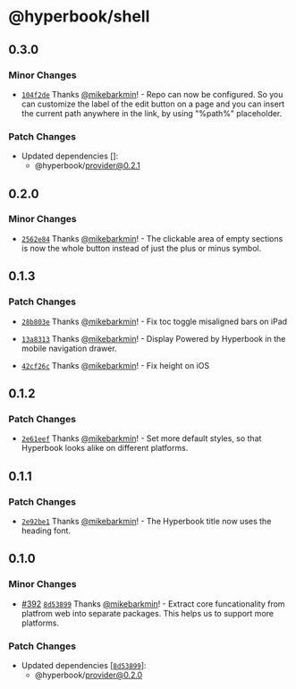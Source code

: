 # @hyperbook/shell

## 0.3.0

### Minor Changes

- [`104f2de`](https://github.com/openpatch/hyperbook/commit/104f2de6fa054ecadaf19811c5f8c3c560ca5a64) Thanks [@mikebarkmin](https://github.com/mikebarkmin)! - Repo can now be configured. So you can customize the label of the edit button on a page and you can insert the current path anywhere in the link, by using "%path%" placeholder.

### Patch Changes

- Updated dependencies []:
  - @hyperbook/provider@0.2.1

## 0.2.0

### Minor Changes

- [`2562e84`](https://github.com/openpatch/hyperbook/commit/2562e847152902cc72d155d760ee87c0a8aff11c) Thanks [@mikebarkmin](https://github.com/mikebarkmin)! - The clickable area of empty sections is now the whole button instead of just the plus or minus symbol.

## 0.1.3

### Patch Changes

- [`28b803e`](https://github.com/openpatch/hyperbook/commit/28b803efbeac6835afc0040b7f1fb03c210cc72d) Thanks [@mikebarkmin](https://github.com/mikebarkmin)! - Fix toc toggle misaligned bars on iPad

- [`13a8313`](https://github.com/openpatch/hyperbook/commit/13a8313f60a89b697f638845327bbd4ddbae4af8) Thanks [@mikebarkmin](https://github.com/mikebarkmin)! - Display Powered by Hyperbook in the mobile navigation drawer.

- [`42cf26c`](https://github.com/openpatch/hyperbook/commit/42cf26cacd32026fa95ab850c4d5e8f2b96b9c37) Thanks [@mikebarkmin](https://github.com/mikebarkmin)! - Fix height on iOS

## 0.1.2

### Patch Changes

- [`2e61eef`](https://github.com/openpatch/hyperbook/commit/2e61eef5ca40446ae28046659cb1eac96fd6ccf1) Thanks [@mikebarkmin](https://github.com/mikebarkmin)! - Set more default styles, so that Hyperbook looks alike on different platforms.

## 0.1.1

### Patch Changes

- [`2e92be1`](https://github.com/openpatch/hyperbook/commit/2e92be1fb5b1128cc43fbf0451aa4a493c6bafd7) Thanks [@mikebarkmin](https://github.com/mikebarkmin)! - The Hyperbook title now uses the heading font.

## 0.1.0

### Minor Changes

- [#392](https://github.com/openpatch/hyperbook/pull/392) [`8d53899`](https://github.com/openpatch/hyperbook/commit/8d538999fc924f7b3e3115416cba4978c9589b68) Thanks [@mikebarkmin](https://github.com/mikebarkmin)! - Extract core funcationality from platfrom web into separate packages. This helps us to support more platforms.

### Patch Changes

- Updated dependencies [[`8d53899`](https://github.com/openpatch/hyperbook/commit/8d538999fc924f7b3e3115416cba4978c9589b68)]:
  - @hyperbook/provider@0.2.0

